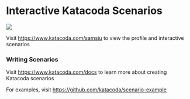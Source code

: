 # Interactive Katacoda Scenarios

[![](http://shields.katacoda.com/katacoda/samsiu/count.svg)](https://www.katacoda.com/samsiu "Get your profile on Katacoda.com")

Visit https://www.katacoda.com/samsiu to view the profile and interactive scenarios

### Writing Scenarios
Visit https://www.katacoda.com/docs to learn more about creating Katacoda scenarios

For examples, visit https://github.com/katacoda/scenario-example
